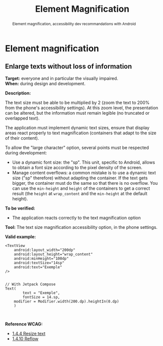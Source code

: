 ﻿---
title: "Element Magnification"
abstract: "Element magnification, accessibility dev recommandations with Android"
---

# Element magnification

## Enlarge texts without loss of information

**Target:** everyone and in particular the visually impaired.  
**When:** during design and development.

**Description:** 

The text size must be able to be multiplied by 2 (zoom the text to 200% from the phone's accessibility settings). At this zoom level, the presentation can be altered, but the information must remain legible (no truncated or overlapped text).

The application must implement dynamic text sizes, ensure that display areas react properly to text magnification (containers that adapt to the size of their content).
  
To allow the "large character" option, several points must be respected during development:
- Use a dynamic font size: the "sp". This unit, specific to Android, allows to obtain a font size according to the pixel density of the screen.  
- Manage content overflows: a common mistake is to use a dynamic text size ("sp" therefore) without adapting the container. If the text gets bigger, the container must do the same so that there is no overflow. You can use the `min-height` and `height` of the containers to get a correct result (the `height` at `wrap_content` and the `min-height` at the default height).


**To be verified:**

- The application reacts correctly to the text magnification option

**Tool:**
The text size magnification accessibility option, in the phone settings.

**Valid example:** 

<pre><code class="xml">&lt;TextView
    android:layout_width="200dp"
    android:layout_height="wrap_content"
    android:minHeight="100dp"
    android:textSize="14sp"
    android:text="Exemple"
&#47;&gt;</code></pre>

<pre>
<code class="kotlin">
// With Jetpack Compose
Text(
        text = "Exemple",
        fontSize = 14.sp,
	modifier = Modifier.width(200.dp).heightIn(0.dp)
    )

</code>
</pre>

**Reference <abbr>WCAG</abbr>:**  
- <a lang="en" href="https://www.w3.org/TR/WCAG21/#resize-text">1.4.4 Resize text</a>
- <a lang="en" href="https://www.w3.org/TR/WCAG21/#reflow">1.4.10 Reflow</a>
